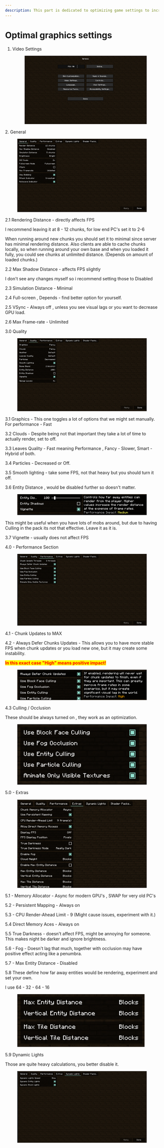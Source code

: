 ```yaml
---
description: This part is dedicated to optimizing game settings to increase FPS
---
```


# Optimal graphics settings



1.  Video Settings

    <figure><img src="../.gitbook/assets/image (7).png" alt=""><figcaption></figcaption></figure>

2\. General

<figure><img src="../.gitbook/assets/image (5).png" alt=""><figcaption></figcaption></figure>

2.1 Rendering Distance - directly affects FPS&#x20;

I recommend leaving it at 8 - 12 chunks, for low end PC's set it to 2-6

When running around new chunks you should set it to minimal since server has minimal rendering distance. Also clients are able to cache chunks locally, so when running around your own base and when you loaded it fully, you could see chunks at unlimited distance. (Depends on amount of loaded chunks.)

2.2 Max Shadow Distance - affects FPS slightly&#x20;

I don't see any changes myself so i recommend setting those to Disabled

2.3 Simulation Distance - Minimal&#x20;

2.4 Full-screen , Depends - find better option for yourself.&#x20;

2.5 VSync - Always off , unless you see visual lags or you want to decrease GPU load.

2.6 Max Frame-rate - Unlimited&#x20;







3.0 Quality&#x20;

<figure><img src="../.gitbook/assets/image (2).png" alt=""><figcaption></figcaption></figure>

3.1 Graphics - This one toggles a lot of options that we might set manually. For performance - Fast

3.2 Clouds - Despite being not that important they take a lot of time to actually render, set to off.

3.3 Leaves Quality - Fast meaning Performance , Fancy - Slower, Smart - Hybrid of both.&#x20;

3.4 Particles - Decreased or Off.&#x20;

3.5 Smooth lighting - take some FPS, not that heavy but you should turn it off.&#x20;

3.6 Entity Distance , would be disabled further so doesn't matter.&#x20;

<figure><img src="../.gitbook/assets/image (8).png" alt=""><figcaption></figcaption></figure>

This might be useful when you have lots of mobs around, but due to having Culling in the pack its not that effective. Leave it as it is.&#x20;

3.7 Vignette - usually does not affect FPS&#x20;





4.0 - Performance Section

<figure><img src="../.gitbook/assets/image (1).png" alt=""><figcaption></figcaption></figure>

4.1 - Chunk Updates to MAX

4.2 - Always Defer Chunks Updates - This allows you to have more stable FPS when chunk updates or you load new one, but it may create some instability.&#x20;

<mark style="color:red;">**In this exact case "High" means positive impact!**</mark>

<figure><img src="../.gitbook/assets/image (3).png" alt=""><figcaption></figcaption></figure>

4.3 Culling / Occlusion

These should be always turned on , they work as an optimization.

<figure><img src="../.gitbook/assets/image.png" alt=""><figcaption></figcaption></figure>



5.0 - Extras&#x20;

<figure><img src="../.gitbook/assets/image (4).png" alt=""><figcaption></figcaption></figure>

5.1 - Memory Allocator - Async for modern GPU's , SWAP for very old PC's&#x20;

5.2 - Persistent Mapping - Always on&#x20;

5.3 - CPU Render-Ahead Limit - 9 (Might cause issues, experiment with it.)

5.4 Direct Memory Aces - Always on&#x20;

5.5 True Darkness - doesn't affect FPS, might be annoying for someone. This makes night be darker and ignore brightness.&#x20;

5.6 - Fog - Doesn't lag that much, together with occlusion may have positive effect acting like a penumbra.&#x20;

5.7 - Max Entity Distance - Disabled&#x20;

5.8 These define how far away entities would be rendering, experiment and set your own.&#x20;

I use 64 - 32 - 64 - 16&#x20;

<figure><img src="../.gitbook/assets/image (6).png" alt=""><figcaption></figcaption></figure>

5.9 Dynamic Lights

Those are quite heavy calculations, you better disable it.&#x20;

<figure><img src="../.gitbook/assets/image (9).png" alt=""><figcaption></figcaption></figure>

